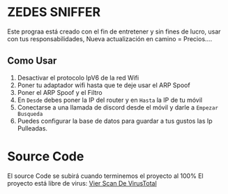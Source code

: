 # ZEDES SNIFFER

Este prograa está creado con el fin de entretener y sin fines de lucro, usar con tus responsabilidades, Nueva actualización
en camino = Precios....

## Como Usar

1. Desactivar el protocolo IpV6 de la red Wifi
2. Poner tu adaptador wifi hasta que te deje usar el ARP Spoof
3. Poner el ARP Spoof y el Filtro
4. En `Desde` debes poner la IP del router y en `Hasta` la IP de tu móvil
5. Conectarse a una llamada de discord desde el móvil y darle a `Empezar Busqueda`
6. Puedes configurar la base de datos para guardar a tus gustos las Ip Pulleadas.

# Source Code
El source Code se subirá cuando terminemos el proyecto al 100%
El proyecto está libre de virus: <a href="https://www.virustotal.com/gui/file/61568c3fa4274158da08b1d5ea7aa667f112954082b9dcd0ab8c9a7f006655b7?nocache=1">Vier Scan De VirusTotal</a>
